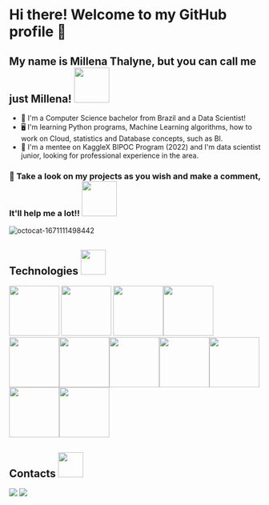# Hi there! Welcome to my GitHub profile 🌷
## My name is Millena Thalyne, but you can call me just Millena! <img src="https://media.tenor.com/-f6Vna8VsdEAAAAi/happy-cat.gif" width="70" height="70"/>

- 🌸 I'm a Computer Science bachelor from Brazil and a Data Scientist!
- 🖥 I'm learning Python programs, Machine Learning algorithms, how to work on Cloud, statistics and Database concepts, such as BI. 
- 🌻 I'm a mentee on KaggleX BIPOC Program (2022) and I'm data scientist junior, looking for professional experience in the area.


### 🚀 Take a look on my projects as you wish and make a comment, It'll help me a lot!! <img src="https://media.tenor.com/IRwu0K11SigAAAAj/dance.gif" width="70" height="70"/>
 

![octocat-1671111498442](https://user-images.githubusercontent.com/72171977/207873213-1027e0e7-8939-473f-aed4-6744d33547b2.png)
 ## Technologies <img src="https://media.tenor.com/uzTtjd6CtCAAAAAi/kitty-happy.gif" width="50" height="50"/> 
<img src="https://cdn.jsdelivr.net/gh/devicons/devicon/icons/docker/docker-original.svg" width="100" height="100"/> <img src="https://cdn.jsdelivr.net/gh/devicons/devicon/icons/git/git-original.svg" width="100" height="100"/>       <img src="https://cdn.jsdelivr.net/gh/devicons/devicon/icons/java/java-original.svg" width="100" height="100"/><img src="https://cdn.jsdelivr.net/gh/devicons/devicon/icons/jupyter/jupyter-original-wordmark.svg" width="100" height="100"/><img src="https://cdn.jsdelivr.net/gh/devicons/devicon/icons/linux/linux-original.svg" width="100" height="100"/><img src="https://cdn.jsdelivr.net/gh/devicons/devicon/icons/mysql/mysql-original-wordmark.svg" width="100" height="100"/><img src="https://cdn.jsdelivr.net/gh/devicons/devicon/icons/pandas/pandas-original-wordmark.svg" width="100" height="100" /><img src="https://cdn.jsdelivr.net/gh/devicons/devicon/icons/postgresql/postgresql-original-wordmark.svg" width="100" height="100"/><img src="https://cdn.jsdelivr.net/gh/devicons/devicon/icons/python/python-original.svg" width="100" height="100"/><img src="https://cdn.jsdelivr.net/gh/devicons/devicon/icons/r/r-original.svg" width="100" height="100"/><img src="https://cdn.jsdelivr.net/gh/devicons/devicon/icons/anaconda/anaconda-original.svg" width="100" height="100" />

## Contacts <img src="https://media.tenor.com/09QGj6bJKs4AAAAj/hug-day.gif" width="50" height="50"/>

<div>
<a href = "mailto:contato@millenathalyne"><img src="https://img.shields.io/badge/Gmail-D14836?style=for-the-badge&logo=gmail&logoColor=white" target="_blank"></a>
<a href="https://www.linkedin.com/in/millenathalyne" target="_blank"><img src="https://img.shields.io/badge/-LinkedIn-%230077B5?style=for-the-badge&logo=linkedin&logoColor=white" target="_blank"></a>   
</div>                   


